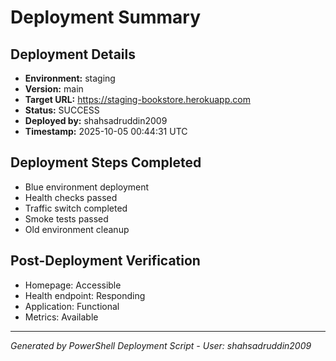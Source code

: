 ﻿#  Deployment Summary

## Deployment Details
- **Environment:** staging
- **Version:** main
- **Target URL:** https://staging-bookstore.herokuapp.com
- **Status:**  SUCCESS
- **Deployed by:** shahsadruddin2009
- **Timestamp:** 2025-10-05 00:44:31 UTC

## Deployment Steps Completed
-  Blue environment deployment
-  Health checks passed
-  Traffic switch completed
-  Smoke tests passed
-  Old environment cleanup

## Post-Deployment Verification
- Homepage:  Accessible
- Health endpoint:  Responding
- Application:  Functional
- Metrics:  Available

---
*Generated by PowerShell Deployment Script - User: shahsadruddin2009*
